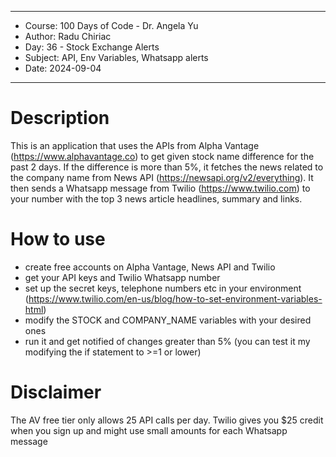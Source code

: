 
************************************************************
*    Course: 100 Days of Code - Dr. Angela Yu              
*    Author: Radu Chiriac                                  
*    Day: 36 - Stock Exchange Alerts                       
*    Subject: API, Env Variables, Whatsapp alerts          
*    Date: 2024-09-04                                      
************************************************************


# Description
This is an application that uses the APIs from Alpha Vantage (https://www.alphavantage.co) to get given stock name difference for the past 2 days.
If the difference is more than 5%, it fetches the news related to the company name from News API (https://newsapi.org/v2/everything).
It then sends a Whatsapp message from Twilio (https://www.twilio.com) to your number with the top 3 news article headlines, summary and links.


# How to use
- create free accounts on Alpha Vantage, News API and Twilio
- get your API keys and Twilio Whatsapp number
- set up the secret keys, telephone numbers etc in your environment (https://www.twilio.com/en-us/blog/how-to-set-environment-variables-html)
- modify the STOCK and COMPANY_NAME variables with your desired ones
- run it and get notified of changes greater than 5% (you can test it my modifying the if statement to >=1 or lower)

# Disclaimer
The AV free tier only allows 25 API calls per day.
Twilio gives you $25 credit when you sign up and might use small amounts for each Whatsapp message